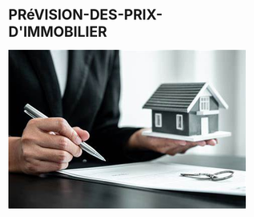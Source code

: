 # PRéVISION-DES-PRIX-D'IMMOBILIER
![PR-VISION-DES-PRIX-D-IMMOBILIER](PR-VISION-DES-PRIX-D-IMMOBILIER/OIP.jpg)
